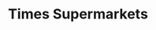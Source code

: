 ---
title: "Times Supermarkets"
url: /honolulu/times-supermarkets-south-beretania-street/
shop: Supermarkt
---